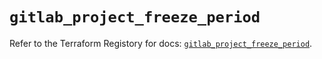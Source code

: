 # `gitlab_project_freeze_period`

Refer to the Terraform Registory for docs: [`gitlab_project_freeze_period`](https://registry.terraform.io/providers/gitlabhq/gitlab/16.5.0/docs/resources/project_freeze_period).

